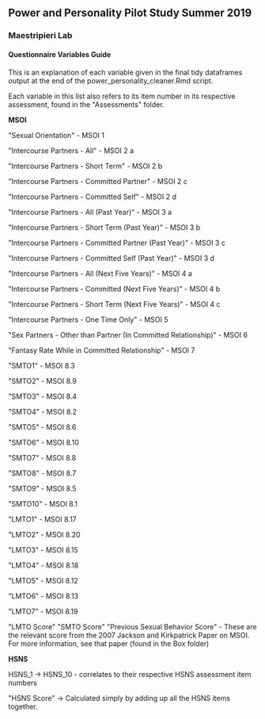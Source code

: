 ## Power and Personality Pilot Study Summer 2019

### Maestripieri Lab

#### Questionnaire Variables Guide

This is an explanation of each variable given in the final tidy dataframes output at the end of the power_personality_cleaner.Rmd script. 

Each variable in this list also refers to its item number in its respective assessment, found in the "Assessments" folder.

**MSOI**

"Sexual Orientation" - MSOI 1

"Intercourse Partners - All" - MSOI 2 a

"Intercourse Partners - Short Term" - MSOI 2 b

"Intercourse Partners - Committed Partner" - MSOI 2 c

"Intercourse Partners - Committed Self" - MSOI 2 d

"Intercourse Partners - All (Past Year)" - MSOI 3 a

"Intercourse Partners - Short Term (Past Year)" - MSOI 3 b

"Intercourse Partners - Committed Partner (Past Year)" - MSOI 3 c

"Intercourse Partners - Committed Self (Past Year)" - MSOI 3 d

"Intercourse Partners - All (Next Five Years)" - MSOI 4 a

"Intercourse Partners - Committed (Next Five Years)" - MSOI 4 b

"Intercourse Partners - Short Term (Next Five Years)" - MSOI 4 c

"Intercourse Partners - One Time Only" - MSOI 5

"Sex Partners - Other than Partner (In Committed Relationship)" - MSOI 6 

"Fantasy Rate While in Committed Relationship" - MSOI 7

"SMTO1" - MSOI 8.3 

"SMTO2" - MSOI 8.9

"SMTO3" - MSOI 8.4
  
"SMTO4" - MSOI 8.2

"SMTO5" - MSOI 8.6

"SMTO6" - MSOI 8.10

"SMTO7" - MSOI 8.8

"SMTO8" - MSOI 8.7

"SMTO9" - MSOI 8.5

"SMTO10" - MSOI 8.1

"LMTO1" - MSOI 8.17

"LMTO2" - MSOI 8.20

"LMTO3" - MSOI 8.15

"LMTO4" - MSOI 8.18

"LMTO5" - MSOI 8.12

"LMTO6" - MSOI 8.13

"LMTO7" - MSOI 8.19

"LMTO Score" 
"SMTO Score"
"Previous Sexual Behavior Score" - These are the relevant score from the 2007 Jackson and Kirkpatrick Paper on MSOI. For more information, see that paper (found in the Box folder)

**HSNS**

HSNS_1 -> HSNS_10 - correlates to their respective HSNS assessment item numbers

"HSNS Score" -> Calculated simply by adding up all the HSNS items together.
